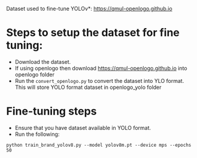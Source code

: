 Dataset used to fine-tune YOLOv*: https://qmul-openlogo.github.io 

# Steps to setup the dataset for fine tuning:

- Download the dataset.
- If using openlogo then download https://qmul-openlogo.github.io into openlogo folder
- Run the `convert_openlogo.py` to convert the dataset into YLO format. This will store YOLO format dataset in openlogo_yolo folder

# Fine-tuning steps

- Ensure that you have dataset available in YOLO format.
- Run the following:
```
python train_brand_yolov8.py --model yolov8m.pt --device mps --epochs 50 
```